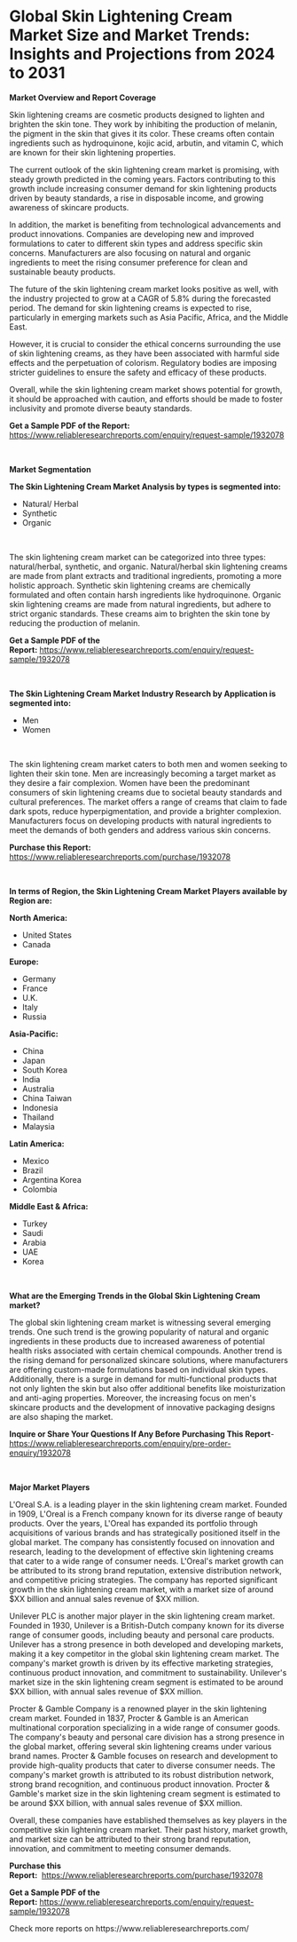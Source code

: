 <p><h1>Global Skin Lightening Cream Market Size and Market Trends: Insights and Projections from 2024 to 2031</h1></p><p><strong>Market Overview and Report Coverage</strong></p>
<p><p>Skin lightening creams are cosmetic products designed to lighten and brighten the skin tone. They work by inhibiting the production of melanin, the pigment in the skin that gives it its color. These creams often contain ingredients such as hydroquinone, kojic acid, arbutin, and vitamin C, which are known for their skin lightening properties.</p><p>The current outlook of the skin lightening cream market is promising, with steady growth predicted in the coming years. Factors contributing to this growth include increasing consumer demand for skin lightening products driven by beauty standards, a rise in disposable income, and growing awareness of skincare products.</p><p>In addition, the market is benefiting from technological advancements and product innovations. Companies are developing new and improved formulations to cater to different skin types and address specific skin concerns. Manufacturers are also focusing on natural and organic ingredients to meet the rising consumer preference for clean and sustainable beauty products.</p><p>The future of the skin lightening cream market looks positive as well, with the industry projected to grow at a CAGR of 5.8% during the forecasted period. The demand for skin lightening creams is expected to rise, particularly in emerging markets such as Asia Pacific, Africa, and the Middle East.</p><p>However, it is crucial to consider the ethical concerns surrounding the use of skin lightening creams, as they have been associated with harmful side effects and the perpetuation of colorism. Regulatory bodies are imposing stricter guidelines to ensure the safety and efficacy of these products.</p><p>Overall, while the skin lightening cream market shows potential for growth, it should be approached with caution, and efforts should be made to foster inclusivity and promote diverse beauty standards.</p></p>
<p><strong>Get a Sample PDF of the Report:</strong> <a href="https://www.reliableresearchreports.com/enquiry/request-sample/1932078">https://www.reliableresearchreports.com/enquiry/request-sample/1932078</a></p>
<p>&nbsp;</p>
<p><strong>Market Segmentation</strong></p>
<p><strong>The Skin Lightening Cream Market Analysis by types is segmented into:</strong></p>
<p><ul><li>Natural/ Herbal</li><li>Synthetic</li><li>Organic</li></ul></p>
<p>&nbsp;</p>
<p><p>The skin lightening cream market can be categorized into three types: natural/herbal, synthetic, and organic. Natural/herbal skin lightening creams are made from plant extracts and traditional ingredients, promoting a more holistic approach. Synthetic skin lightening creams are chemically formulated and often contain harsh ingredients like hydroquinone. Organic skin lightening creams are made from natural ingredients, but adhere to strict organic standards. These creams aim to brighten the skin tone by reducing the production of melanin.</p></p>
<p><strong>Get a Sample PDF of the Report:</strong>&nbsp;<a href="https://www.reliableresearchreports.com/enquiry/request-sample/1932078">https://www.reliableresearchreports.com/enquiry/request-sample/1932078</a></p>
<p>&nbsp;</p>
<p><strong>The Skin Lightening Cream Market Industry Research by Application is segmented into:</strong></p>
<p><ul><li>Men</li><li>Women</li></ul></p>
<p>&nbsp;</p>
<p><p>The skin lightening cream market caters to both men and women seeking to lighten their skin tone. Men are increasingly becoming a target market as they desire a fair complexion. Women have been the predominant consumers of skin lightening creams due to societal beauty standards and cultural preferences. The market offers a range of creams that claim to fade dark spots, reduce hyperpigmentation, and provide a brighter complexion. Manufacturers focus on developing products with natural ingredients to meet the demands of both genders and address various skin concerns.</p></p>
<p><strong>Purchase this Report:</strong>&nbsp; <a href="https://www.reliableresearchreports.com/purchase/1932078">https://www.reliableresearchreports.com/purchase/1932078</a></p>
<p>&nbsp;</p>
<p><strong>In terms of Region, the Skin Lightening Cream Market Players available by Region are:</strong></p>
<p>
    <p> <strong> North America: </strong>
        <ul>
            <li>United States</li>
            <li>Canada</li>
        </ul>
        </p> 
    <p> <strong> Europe: </strong>
        <ul>
            <li>Germany</li>
            <li>France</li>
            <li>U.K.</li>
            <li>Italy</li>
            <li>Russia</li>
        </ul>
        </p> 
    <p> <strong> Asia-Pacific: </strong>
        <ul>
            <li>China</li>
            <li>Japan</li>
            <li>South Korea</li>
            <li>India</li>
            <li>Australia</li>
            <li>China Taiwan</li>
            <li>Indonesia</li>
            <li>Thailand</li>
            <li>Malaysia</li>
        </ul>
        </p> 
    <p> <strong> Latin America: </strong>
        <ul>
            <li>Mexico</li>
            <li>Brazil</li>
            <li>Argentina Korea</li>
            <li>Colombia</li>
        </ul>
        </p> 
    <p> <strong> Middle East & Africa: </strong>
        <ul>
            <li>Turkey</li>
            <li>Saudi</li>
            <li>Arabia</li>
            <li>UAE</li>
            <li>Korea</li>
        </ul>
    </p>
    </p>
<p>&nbsp;</p>
<p><strong>What are the Emerging Trends in the Global Skin Lightening Cream market?</strong></p>
<p><p>The global skin lightening cream market is witnessing several emerging trends. One such trend is the growing popularity of natural and organic ingredients in these products due to increased awareness of potential health risks associated with certain chemical compounds. Another trend is the rising demand for personalized skincare solutions, where manufacturers are offering custom-made formulations based on individual skin types. Additionally, there is a surge in demand for multi-functional products that not only lighten the skin but also offer additional benefits like moisturization and anti-aging properties. Moreover, the increasing focus on men's skincare products and the development of innovative packaging designs are also shaping the market.</p></p>
<p><strong>Inquire or Share Your Questions If Any Before Purchasing This Report</strong>- <a href="https://www.reliableresearchreports.com/enquiry/pre-order-enquiry/1932078">https://www.reliableresearchreports.com/enquiry/pre-order-enquiry/1932078</a></p>
<p>&nbsp;</p>
<p><strong>Major Market Players</strong></p>
<p><p>L'Oreal S.A. is a leading player in the skin lightening cream market. Founded in 1909, L'Oreal is a French company known for its diverse range of beauty products. Over the years, L'Oreal has expanded its portfolio through acquisitions of various brands and has strategically positioned itself in the global market. The company has consistently focused on innovation and research, leading to the development of effective skin lightening creams that cater to a wide range of consumer needs. L'Oreal's market growth can be attributed to its strong brand reputation, extensive distribution network, and competitive pricing strategies. The company has reported significant growth in the skin lightening cream market, with a market size of around $XX billion and annual sales revenue of $XX million.</p><p>Unilever PLC is another major player in the skin lightening cream market. Founded in 1930, Unilever is a British-Dutch company known for its diverse range of consumer goods, including beauty and personal care products. Unilever has a strong presence in both developed and developing markets, making it a key competitor in the global skin lightening cream market. The company's market growth is driven by its effective marketing strategies, continuous product innovation, and commitment to sustainability. Unilever's market size in the skin lightening cream segment is estimated to be around $XX billion, with annual sales revenue of $XX million.</p><p>Procter & Gamble Company is a renowned player in the skin lightening cream market. Founded in 1837, Procter & Gamble is an American multinational corporation specializing in a wide range of consumer goods. The company's beauty and personal care division has a strong presence in the global market, offering several skin lightening creams under various brand names. Procter & Gamble focuses on research and development to provide high-quality products that cater to diverse consumer needs. The company's market growth is attributed to its robust distribution network, strong brand recognition, and continuous product innovation. Procter & Gamble's market size in the skin lightening cream segment is estimated to be around $XX billion, with annual sales revenue of $XX million.</p><p>Overall, these companies have established themselves as key players in the competitive skin lightening cream market. Their past history, market growth, and market size can be attributed to their strong brand reputation, innovation, and commitment to meeting consumer demands.</p></p>
<p><strong>Purchase this Report:</strong>&nbsp;&nbsp;<a href="https://www.reliableresearchreports.com/purchase/1932078">https://www.reliableresearchreports.com/purchase/1932078</a></p>
<p></p>
<p><strong>Get a Sample PDF of the Report:</strong>&nbsp;<a href="https://www.reliableresearchreports.com/enquiry/request-sample/1932078">https://www.reliableresearchreports.com/enquiry/request-sample/1932078</a></p>
<p>Check more reports on https://www.reliableresearchreports.com/</p>